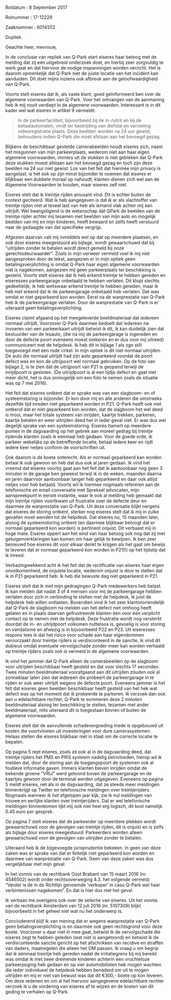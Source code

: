 Roldatum : 8 September 2017

Rolnummer : 17-12229

Zaaknummer : 6014552

Dupliek.

Geachte heer, mevrouw,

In de conclusie van repliek van Q-Park start eiseres haar betoog met de melding dat zij een uitgebreid onderzoek doet, en hierbij zeer zorgvuldig te werk gaat en dat hiervoor de nodige inspanningen worden verricht. Het is daarom opmerkelijk dat Q-Park niet de juiste locatie van het incident kan aanduiden. Dit doet mijns inziens ook afbreuk aan de geloofwaardigheid van Q-Park.

Voorts stelt eiseres dat ik, als vaste klant, goed geïnformeerd ben over de algemene voorwaarden van Q-Park. Voor het ontvangen van de aanmaning heb ik mij nooit verdiept in de algemene voorwaarden. Interessant is in dit kader wel wat eiseres in artikel 9 vermeldt:

> In de parkeerfaciliteit, bijvoorbeeld bij de in-/uitrit en bij de betaalautomaten, vindt ter bestrijding van diefstal en vernieling videoregistratie plaats. Deze beelden worden na 24 uur gewist, behoudens indien Q-Park die moet afstaan aan het bevoegd gezag. 
 
Blijkens de beschikbaar gestelde camerabeelden houdt eiseres zich, naast het misgunnen van mijn parkeerplaats, wederom niet aan haar eigen algemene voorwaarden, immers uit de stukken is niet gebleken dat Q-Park deze stukken moest afstaan aan het bevoegd gezag en toch zijn deze beelden na 24 uur niet gewist. Los van het feit dat hiermee mijn privacy is aangetast, is het ook op zijn minst bijzonder te noemen dat eiseres er blijkbaar een dubbele moraal op nahoudt; klanten dienen zich wel aan de Algemene Voorwaarden te houden, maar eiseres zelf niet.

Eiseres stelt dat ik treintje rijden amusant vind. Dit is echter  buiten de context geciteerd. Wat ik heb aangegeven is dat ik er als slachtoffer van treintje rijden niet al teveel last van heb als iemand vlak achter mij aan uitrijdt. Wel beangstigend is de wetenschap dat QPark de beelden van de treintje rijder achter mij tesamen met beelden van mijn auto en mogelijk beelden van mij en mijn kinderen, heeft bewaard en zelfs heeft verstuurd naar de gedaagde van dat specifieke vergrijp.

Afgezien daarvan valt mij inmiddels wel op dat op meerdere plaatsen, en ook door eiseres meegestuurd als bijlage, wordt gewaarschuwd dat bij "uitrijden zonder te betalen wordt direct gemeld bij onze gerechtsdeurwaarder". Zoals in mijn verweer vermeld voel ik mij niet aangesproken door de tekst, aangezien er in mijn optiek geen betalingsverplichting is omdat Q-Park haar eigen algemene voorwaarden niet is nagekomen, aangezien mij geen parkeerplaats ter beschikking is gesteld. Voorts stelt eiseres dat ik heb erkend treintje te hebben gereden en eiseresses parkeergarage onbetaald te hebben verlaten. Dit klopt slechts gedeeltelijk; ik heb weliswaar erkend treintje te hebben gereden, maar ik heb niet erkend dat ik de parkeergarage onbetaald heb verlaten. Dat was omdat er niet geparkeerd kon worden. Eerst na de wanprestatie van Q-Park heb ik de parkeergarage verlaten. Door de wanprestatie van Q-Park is er uiteraard geen betalingsverplichting.

Eiseres claimt afgaand op het meegeleverde beeldmateriaal dat iedereen normaal uitrijdt. Voorzover Q-Park daarmee bedoelt dat iedereen na invoeren van een  parkeerkaart uitrijdt betwist ik dit, ik kan duidelijk zien dat bestuurder van de lesauto, (die na mij de parkeergarage is ingereden en door de defecte poort eveneens moest omkeren en er dus voor mij uitreed) communiceert met de helpdesk. Ik heb dit in bijlage 1 als zgn still toegevoegd met een rode cirkel. In mijn optiek is dit niet normaal uitrijden. De auto die normaal uitrijdt had zijn auto geparkeerd voordat de poort defect was en kon de uitrijpoort wel normaal gebruiken. Op de foto van bijlage 2, is te zien dat de uitrijpoort van P21 is geopend  terwijl de inrijdpoort is gesloten. (De uitrijdpoort is al een tijdje defect en gaat niet meer dicht, het is dus onmogelijk om een foto te nemen zoals de situatie was op 7 mei 2016).

Het feit dat eiseres ontkent dat er sprake was van een slagboom- en of systeemstoring is bijzonder. Er kon door mij en alle anderen die omstreeks dezelfde tijd inreden niet geparkeerd worden in P21. Q-Park heeft ook niet ontkend dat er niet geparkeerd kon worden, dat de slagboom het wel deed is mooi, maar het totale systeem van inrijden, kaartje trekken, parkeren, kaartje betalen en weer uitrijden deed het in ieder geval niet. Er was dus wel degelijk sprake van een systeemstoring. Eiseres hamert op meerdere punten in de dagvaarding op het gebrek aan moreel gedrag bij treintje rijdende klanten zoals ik eenmaal heb gedaan. Voor de goede orde, ik parkeer wekelijks op de betreffende locatie, betaal iedere keer en rijdt iedere keer netjes conform de voorschriften uit.

Ook daarom is de boete onterecht. Als er normaal geparkeerd kan worden betaal ik ook gewoon en heb dat dus ook al jaren gedaan. Ik vind het vreemd dat eiseres voorbij gaat aan het feit dat ik aantoonbaar nog geen 3 minuten in de garage ben geweest terwijl ik in de weken, maanden daarna en jaren daarvoor aantoonbaar langer heb geparkeerd en daar ook altijd netjes voor heb betaald. Voorts wil ik hiermee nogmaals refereren aan de telefonische en email conversatie met Spreksel advocaten, mijn aanspreekpunt in eerste instantie, waar ik ook al melding heb gemaakt dat mijn treintje rijden voortkwam uit frustratie over de defecte deur en daarmee de wanprestatie van Q-Park.  Uit deze conversatie blijkt nergens dat eiseres de storing ontkent, sterker nog eiseres stelt dat ik mij in zulke gevallen moet wenden tot de helpdesk. Dat eiseres nu, 15 maanden later, alsnog de systeemstoring ontkent (en daarmee blijkbaar betoogt dat er normaal geparkeerd kon worden) is pertinent onjuist. Dit verbaast mij in hoge mate. Eiseres oppert aan het eind van haar betoog ook nog dat zij met getuigenverklaringen kan komen om haar gelijk te bewijzen. Ik ben zeer benieuwd hoe eiseres dit voor elkaar denkt te krijgen als het gaat om bewijs te leveren dat er normaal geparkeerd kon worden in P21(!) op het tijdstip dat ik inreed.

Verbazingwekkend acht ik het feit dat de rectificatie van eiseres haar eigen onvolkomenheid, de onjuiste locatie, wederom onjuist is door te stellen dat ik in P21 geparkeerd heb: Ik heb die bewuste dag niet geparkeerd in P21.

Eiseres stelt dat ik met mijn gedragingen Q-Park medewerkers heb belast. Ik kan melden dat nadat 3 of 4 mensen voor mij de parkeergarage hebben verlaten door zich in verbinding te stellen met de helpdesk, ik juist de helpdesk heb willen ontlasten. Bovendien vind ik het zeer klantonvriendelijk dat Q-Park de slagboom na melden van het defect niet omhoog heeft gelaten en in plaats daarvan gefrustreerde klanten één voor één verplicht contact op te nemen met de helpdesk. Deze frustratie wordt nog versterkt doordat de in- en uitrijdpoort volkomen nutteloos is, gevoelig is voor storing en vandalisme en afwezig is in bijvoorbeeld P22 en P23. Uit eiseresses respons lees ik dat het risico voor schade aan haar eigendommen veroorzaakt door treintje rijders is verdisconteerd in de sanctie, ik vind dit dubieus omdat eventuele vervolgschade zonder meer kan worden verhaald op treintje rijders zoals ook is vermeld in de algemene voorwaarden. 

Ik vind het jammer dat Q-Park alleen de camerabeelden op de slagboom voor uitrijden beschikbaar heeft gesteld en dat voor slechts 17 seconden. Twee minuten beeldmateriaal voorafgaand aan dit uitrijden zouden ook al zonneklaar laten zien dat iedereen die probeert de parkeergarage in te rijden er ook weer uitrijdt wegens de defecte poort. Eveneens jammer is het feit dat eiseres geen beelden beschikbaar heeft gesteld van het hek wat defect was op het moment dat ik probeerde te parkeren. Ik verzoek dan ook aan u edelachtbare rechter, Q-Park te sommeren deze 2 minuten beeldmateriaal alsnog ter beschikking te stellen, tezamen met ander beeldmateriaal, mits uiteraard dit is toegestaan binnen of buiten de algemene voorwaarden.

Eiseres stelt dat de aanvullende schadevergoeding mede is opgebouwd uit kosten die voortvloeien uit investeringen voor dure camerasystemen. Helaas stellen die eiseres blijkbaar niet in staat om de correcte locatie te bepalen.

Op pagina 5 rept eiseres, zoals ze ook al in de dagvaarding deed, dat treintje rijders het PMS en PRIS systeem nadelig beïnvloeden, hierop wil ik melden dat, door de storing aan de toegangspoort de systemen ook al foutieve informatie gaven. Immers klanten bleven inrijden omdat de bekende groene "VRIJ" werd getoond boven de parkeergarage en de kaartjes gewoon door de terminal werden uitgegeven. Eveneens op pagina 5 meldt eiseres, net als in de dagvaarding, dat ze steeds meer meldingen binnenkrijgt op Twitter en telefonische meldingen over treintjerijders. Nogmaals wanneer ik het afgelopen jaar kijk, zie ik nul meldingen van trouwe en eerlijke klanten over treintjerijders. Dat er wel telefonische meldingen binnenkomen lijkt mij ook niet heel erg logisch, dit kost namelijk 0.45 euro per gesprek.

Op pagina 7 stelt eiseres dat de parkeerder op meerdere plekken wordt gewaarschuwd voor de gevolgen van treintje rijden, dit is onjuist en is zelfs als bijlage door eiseres meegestuurd: Parkeerders worden alleen gewaarschuwd voor de gevolgen van uitrijden zonder te betalen.

Uiteraard heb ik de bijgevoegde jurisprudentie bekeken. In geen van deze zaken was er sprake van dat er feitelijk niet geparkeerd kon worden en daarmee van wanprestatie van Q-Park. Geen van deze zaken was dus vergelijkbaar met mijn geval.

In het vonnis van de rechtbank Oost Brabant van 15 maart 2016 (nr. 4546502) wordt onder rechtsoverweging 4.3. het volgende vermeld: “Verder is de in de Richtlijn genoemde ‘verkoper’ in casu Q-Park wel haar verbintenissen nagekomen”. En dat is hier dus niet het geval.   

Ik verbaas me overigens ook over de selectie van eiseres. Uit het vonnis van de rechtbank Amsterdam van 12 juli 2016 (nr. 5107309) blijkt bijvoorbeeld in het geheel niet wat nu het onderwerp is.

Concluderend blijf ik van mening dat er wegens wanprestatie van Q-Park geen betalingsverplichting is en daarmee ook geen rechtsgrond voor deze boete. Voorzover u daar niet in mee gaat, betwist ik de vervolgschade die eiseres zegt te hebben geleden (wat niet is aangetoond) en betwist ik de verdisconteerde sanctie gericht op het afschrikken van recidive en straffen van daders, maatregelen die alleen het OM passen. Ik vraag u om begrip dat ik éénmaal treintje heb gereden nadat de irritatiegrens bij mij bereikt was omdat ik met twee dreinende kinderen achterin een vruchteloze parkeerpoging heb gedaan en op vier automobilisten heb mogen wachten die ieder individueel de helpdesk hebben benaderd om uit te mogen uitrijden en mij er niet van bewust was dat dit €300,- boete op kon leveren. Om deze redenen en om al het hiervoor aangegevene edelachtbare rechter verzoek ik u de vordering van eiseres af te wijzen en de kosten van dit geding te verhalen op Q-Park.

